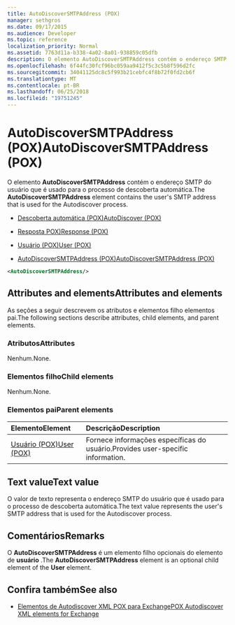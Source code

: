 ```yaml
---
title: AutoDiscoverSMTPAddress (POX)
manager: sethgros
ms.date: 09/17/2015
ms.audience: Developer
ms.topic: reference
localization_priority: Normal
ms.assetid: 7763d11a-b338-4a02-8a01-938859c05dfb
description: O elemento AutoDiscoverSMTPAddress contém o endereço SMTP do usuário que é usado para o processo de descoberta automática.
ms.openlocfilehash: 6f44fc30fcf96bc059aa9412f5c3c5b8f596d2fc
ms.sourcegitcommit: 34041125dc8c5f993b21cebfc4f8b72f0fd2cb6f
ms.translationtype: MT
ms.contentlocale: pt-BR
ms.lasthandoff: 06/25/2018
ms.locfileid: "19751245"
---
```

# <a name="autodiscoversmtpaddress-pox"></a><span data-ttu-id="fa2ff-103">AutoDiscoverSMTPAddress (POX)</span><span class="sxs-lookup"><span data-stu-id="fa2ff-103">AutoDiscoverSMTPAddress (POX)</span></span>

<span data-ttu-id="fa2ff-104">O elemento **AutoDiscoverSMTPAddress** contém o endereço SMTP do usuário que é usado para o processo de descoberta automática.</span><span class="sxs-lookup"><span data-stu-id="fa2ff-104">The **AutoDiscoverSMTPAddress** element contains the user's SMTP address that is used for the Autodiscover process.</span></span> 
  
- [<span data-ttu-id="fa2ff-105">Descoberta automática (POX)</span><span class="sxs-lookup"><span data-stu-id="fa2ff-105">AutoDiscover (POX)</span></span>](autodiscover-pox.md)
  
- [<span data-ttu-id="fa2ff-106">Resposta POX)</span><span class="sxs-lookup"><span data-stu-id="fa2ff-106">Response (POX)</span></span>](response-pox.md)
  
- [<span data-ttu-id="fa2ff-107">Usuário (POX)</span><span class="sxs-lookup"><span data-stu-id="fa2ff-107">User (POX)</span></span>](user-pox.md)
  
- [<span data-ttu-id="fa2ff-108">AutoDiscoverSMTPAddress (POX)</span><span class="sxs-lookup"><span data-stu-id="fa2ff-108">AutoDiscoverSMTPAddress (POX)</span></span>](autodiscoversmtpaddress-pox.md)
  
```XML
<AutoDiscoverSMTPAddress/>
```

## <a name="attributes-and-elements"></a><span data-ttu-id="fa2ff-109">Attributes and elements</span><span class="sxs-lookup"><span data-stu-id="fa2ff-109">Attributes and elements</span></span>

<span data-ttu-id="fa2ff-110">As seções a seguir descrevem os atributos e elementos filho elementos pai.</span><span class="sxs-lookup"><span data-stu-id="fa2ff-110">The following sections describe attributes, child elements, and parent elements.</span></span>
  
### <a name="attributes"></a><span data-ttu-id="fa2ff-111">Atributos</span><span class="sxs-lookup"><span data-stu-id="fa2ff-111">Attributes</span></span>

<span data-ttu-id="fa2ff-112">Nenhum.</span><span class="sxs-lookup"><span data-stu-id="fa2ff-112">None.</span></span>
  
### <a name="child-elements"></a><span data-ttu-id="fa2ff-113">Elementos filho</span><span class="sxs-lookup"><span data-stu-id="fa2ff-113">Child elements</span></span>

<span data-ttu-id="fa2ff-114">Nenhum.</span><span class="sxs-lookup"><span data-stu-id="fa2ff-114">None.</span></span>
  
### <a name="parent-elements"></a><span data-ttu-id="fa2ff-115">Elementos pai</span><span class="sxs-lookup"><span data-stu-id="fa2ff-115">Parent elements</span></span>

|<span data-ttu-id="fa2ff-116">**Elemento**</span><span class="sxs-lookup"><span data-stu-id="fa2ff-116">**Element**</span></span>|<span data-ttu-id="fa2ff-117">**Descrição**</span><span class="sxs-lookup"><span data-stu-id="fa2ff-117">**Description**</span></span>|
|:-----|:-----|
|[<span data-ttu-id="fa2ff-118">Usuário (POX)</span><span class="sxs-lookup"><span data-stu-id="fa2ff-118">User (POX)</span></span>](user-pox.md) <br/> |<span data-ttu-id="fa2ff-119">Fornece informações específicas do usuário.</span><span class="sxs-lookup"><span data-stu-id="fa2ff-119">Provides user-specific information.</span></span>  <br/> |
   
## <a name="text-value"></a><span data-ttu-id="fa2ff-120">Text value</span><span class="sxs-lookup"><span data-stu-id="fa2ff-120">Text value</span></span>

<span data-ttu-id="fa2ff-121">O valor de texto representa o endereço SMTP do usuário que é usado para o processo de descoberta automática.</span><span class="sxs-lookup"><span data-stu-id="fa2ff-121">The text value represents the user's SMTP address that is used for the Autodiscover process.</span></span>
  
## <a name="remarks"></a><span data-ttu-id="fa2ff-122">Comentários</span><span class="sxs-lookup"><span data-stu-id="fa2ff-122">Remarks</span></span>

<span data-ttu-id="fa2ff-123">O **AutoDiscoverSMTPAddress** é um elemento filho opcionais do elemento de **usuário** .</span><span class="sxs-lookup"><span data-stu-id="fa2ff-123">The **AutoDiscoverSMTPAddress** element is an optional child element of the **User** element.</span></span> 
  
## <a name="see-also"></a><span data-ttu-id="fa2ff-124">Confira também</span><span class="sxs-lookup"><span data-stu-id="fa2ff-124">See also</span></span>

- [<span data-ttu-id="fa2ff-125">Elementos de Autodiscover XML POX para Exchange</span><span class="sxs-lookup"><span data-stu-id="fa2ff-125">POX Autodiscover XML elements for Exchange</span></span>](pox-autodiscover-xml-elements-for-exchange.md)

